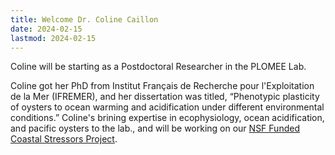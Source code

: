 ```yaml
---
title: Welcome Dr. Coline Caillon
date: 2024-02-15
lastmod: 2024-02-15
---
```


Coline will be starting as a Postdoctoral Researcher in the PLOMEE Lab.  
 <!--more-->
Coline got her PhD from Institut Français de Recherche pour l'Exploitation de la Mer (IFREMER), and her dissertation was titled, “Phenotypic plasticity of oysters to ocean warming and acidification under different environmental conditions.”  Coline's brining expertise in ecophysiology, ocean acidification, and pacific oysters to the lab., and will be working on our [NSF Funded Coastal Stressors Project](/project/Coastal_Stressors).